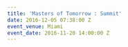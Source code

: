 ```yaml
---
title: 'Masters of Tomorrow : Summit'
date: 2016-12-05 07:38:00 Z
event_venue: Miami
event_date: 2016-11-20 14:00:00 Z
---
```


